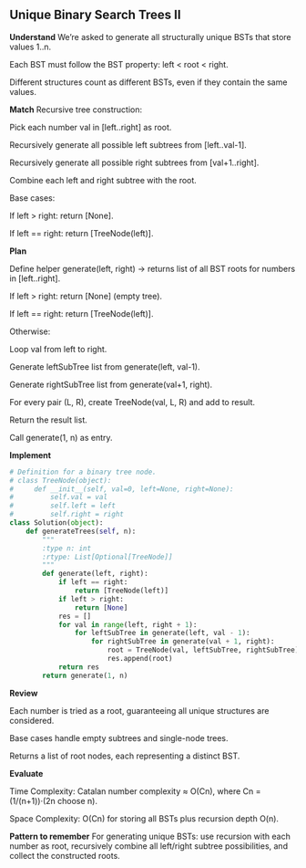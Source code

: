 ## Unique Binary Search Trees II

**Understand**
We’re asked to generate all structurally unique BSTs that store values 1..n.

Each BST must follow the BST property: left < root < right.

Different structures count as different BSTs, even if they contain the same values.

**Match**
Recursive tree construction:

Pick each number val in [left..right] as root.

Recursively generate all possible left subtrees from [left..val-1].

Recursively generate all possible right subtrees from [val+1..right].

Combine each left and right subtree with the root.

Base cases:

If left > right: return [None].

If left == right: return [TreeNode(left)].

**Plan**

Define helper generate(left, right) → returns list of all BST roots for numbers in [left..right].

If left > right: return [None] (empty tree).

If left == right: return [TreeNode(left)].

Otherwise:

Loop val from left to right.

Generate leftSubTree list from generate(left, val-1).

Generate rightSubTree list from generate(val+1, right).

For every pair (L, R), create TreeNode(val, L, R) and add to result.

Return the result list.

Call generate(1, n) as entry.

**Implement**
```py
# Definition for a binary tree node.
# class TreeNode(object):
#     def __init__(self, val=0, left=None, right=None):
#         self.val = val
#         self.left = left
#         self.right = right
class Solution(object):
    def generateTrees(self, n):
        """
        :type n: int
        :rtype: List[Optional[TreeNode]]
        """
        def generate(left, right):
            if left == right:
                return [TreeNode(left)]
            if left > right:
                return [None]
            res = []
            for val in range(left, right + 1):
                for leftSubTree in generate(left, val - 1):
                    for rightSubTree in generate(val + 1, right):
                        root = TreeNode(val, leftSubTree, rightSubTree)
                        res.append(root)
            return res
        return generate(1, n)
```

**Review**

Each number is tried as a root, guaranteeing all unique structures are considered.

Base cases handle empty subtrees and single-node trees.

Returns a list of root nodes, each representing a distinct BST.

**Evaluate**

Time Complexity: Catalan number complexity ≈ O(Cn), where Cn = (1/(n+1))·(2n choose n).

Space Complexity: O(Cn) for storing all BSTs plus recursion depth O(n).

**Pattern to remember**
For generating unique BSTs: use recursion with each number as root, recursively combine all left/right subtree possibilities, and collect the constructed roots.